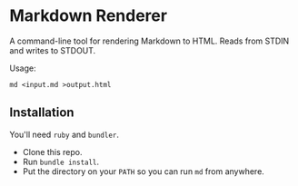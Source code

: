 # Markdown Renderer

A command-line tool for rendering Markdown to HTML. Reads from STDIN and writes
to STDOUT.

Usage:

```
md <input.md >output.html
```

## Installation

You'll need `ruby` and `bundler`.

- Clone this repo.
- Run `bundle install`.
- Put the directory on your `PATH` so you can run `md` from anywhere.

